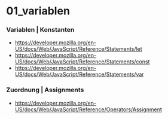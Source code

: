 # 01_variablen


### Variablen | Konstanten

- https://developer.mozilla.org/en-US/docs/Web/JavaScript/Reference/Statements/let
- https://developer.mozilla.org/en-US/docs/Web/JavaScript/Reference/Statements/const
- https://developer.mozilla.org/en-US/docs/Web/JavaScript/Reference/Statements/var


### Zuordnung | Assignments
- https://developer.mozilla.org/en-US/docs/Web/JavaScript/Reference/Operators/Assignment
